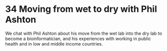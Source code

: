 # 34 Moving from wet to dry with Phil Ashton

We chat with Phil Ashton about his move from the wet lab into the dry lab to become a bioinformatician, and his experiences with working in public health and in low and middle income countries.

